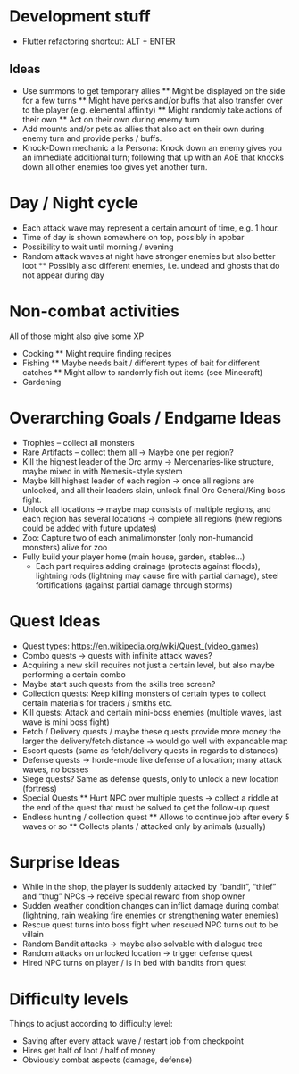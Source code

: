 # Development stuff

* Flutter refactoring shortcut: ALT + ENTER

## Ideas 

* Use summons to get temporary allies
** Might be displayed on the side for a few turns
** Might have perks and/or buffs that also transfer over to the player (e.g. elemental affinity)
** Might randomly take actions of their own
** Act on their own during enemy turn
* Add mounts and/or pets as allies that also act on their own during enemy turn
  and provide perks / buffs.
* Knock-Down mechanic a la Persona: Knock down an enemy gives you an immediate additional turn;
  following that up with an AoE that knocks down all other enemies too gives yet another turn.

# Day / Night cycle

* Each attack wave may represent a certain amount of time, e.g. 1 hour.
* Time of day is shown somewhere on top, possibly in appbar
* Possibility to wait until morning / evening
* Random attack waves at night have stronger enemies but also better loot
** Possibly also different enemies, i.e. undead and ghosts that do not appear during day

# Non-combat activities

All of those might also give some XP

* Cooking
** Might require finding recipes
* Fishing
** Maybe needs bait / different types of bait for different catches 
** Might allow to randomly fish out items (see Minecraft)
* Gardening


# Overarching Goals / Endgame Ideas

* Trophies – collect all monsters
* Rare Artifacts – collect them all -> Maybe one per region? 
* Kill the highest leader of the Orc army -> Mercenaries-like structure, maybe mixed in with Nemesis-style system
 * Maybe kill highest leader of each region -> once all regions are unlocked, and all their leaders slain, unlock final Orc General/King boss fight.
* Unlock all locations -> maybe map consists of multiple regions, and each region has several locations -> complete all regions (new regions could be added with future updates)
* Zoo: Capture two of each animal/monster (only non-humanoid monsters) alive for zoo
* Fully build your player home (main house, garden, stables…)
  * Each part requires adding drainage (protects against floods), lightning rods (lightning may cause fire with partial damage), steel fortifications (against partial damage through storms)

# Quest Ideas

* Quest types: https://en.wikipedia.org/wiki/Quest_(video_games)
* Combo quests -> quests with infinite attack waves?
* Acquiring a new skill requires not just a certain level, but also maybe performing a certain combo
* Maybe start such quests from the skills tree screen?
* Collection quests: Keep killing monsters of certain types to collect certain materials for traders / smiths etc.
* Kill quests: Attack and certain mini-boss enemies (multiple waves, last wave is mini boss fight)
* Fetch / Delivery quests / maybe these quests provide more money the larger the delivery/fetch distance -> would go well with expandable map
* Escort quests (same as fetch/delivery quests in regards to distances)
* Defense quests -> horde-mode like defense of a location; many attack waves, no bosses
* Siege quests? Same as defense quests, only to unlock a new location (fortress)
* Special Quests
** Hunt NPC over multiple quests -> collect a riddle at the end of the quest that must be solved to get the follow-up quest
* Endless hunting / collection quest
** Allows to continue job after every 5 waves or so
** Collects plants / attacked only by animals (usually)

# Surprise Ideas

* While in the shop, the player is suddenly attacked by “bandit”, “thief” and “thug” NPCs -> receive special reward from shop owner
* Sudden weather condition changes can inflict damage during combat (lightning, rain weaking fire enemies or strengthening water enemies)
* Rescue quest turns into boss fight when rescued NPC turns out to be villain
* Random Bandit attacks -> maybe also solvable with dialogue tree
* Random attacks on unlocked location -> trigger defense quest
* Hired NPC turns on player / is in bed with bandits from quest

# Difficulty levels

Things to adjust according to difficulty level:

* Saving after every attack wave / restart job from checkpoint
* Hires get half of loot / half of money
* Obviously combat aspects (damage, defense)